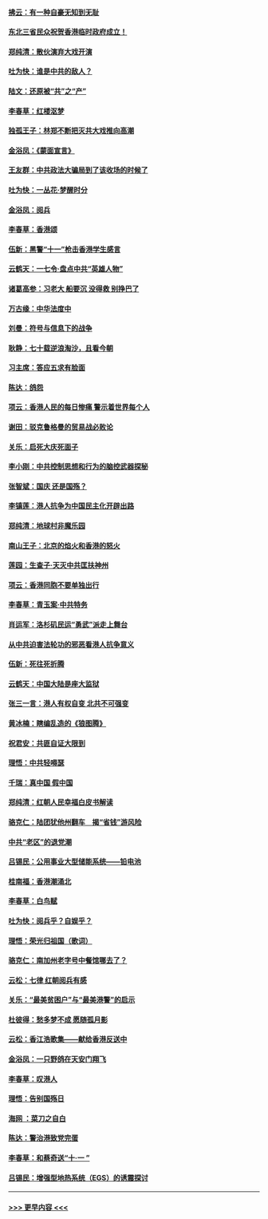 #### [拂云：有一种自豪无知到无耻](../pages/nsc993/n11572006.md?t=10062301) 
#### [东北三省民众祝贺香港临时政府成立！](../pages/nsc993/n11571215.md?t=10062301) 
#### [郑纯清：散伙演弃大戏开演](../pages/nsc993/n11570826.md?t=10062301) 
#### [吐为快：谁是中共的敌人？](../pages/nsc993/n11570817.md?t=10062301) 
#### [陆文：还原被“共”之“产”](../pages/nsc993/n11570798.md?t=10062301) 
#### [李春草：红楼沤梦](../pages/nsc993/n11569673.md?t=10062301) 
#### [独孤王子：林郑不断把灭共大戏推向高潮](../pages/nsc993/n11569381.md?t=10062301) 
#### [金浴凤：《蒙面宣言》](../pages/nsc993/n11569368.md?t=10062301) 
#### [王友群：中共政法大骗局到了该收场的时候了](../pages/nsc993/n11568940.md?t=10062301) 
#### [吐为快：一丛花‧梦醒时分](../pages/nsc993/n11567491.md?t=10062301) 
#### [金浴凤：阅兵](../pages/nsc993/n11567454.md?t=10062301) 
#### [李春草：香港颂](../pages/nsc993/n11567444.md?t=10062301) 
#### [伍新：黑警“十一”枪击香港学生感言](../pages/nsc993/n11567426.md?t=10062301) 
#### [云鹤天：一七令‧盘点中共“英雄人物”](../pages/nsc993/n11567091.md?t=10062301) 
#### [诸葛高参：习老大 船要沉 没得救 别挣巴了](../pages/nsc993/n11566976.md?t=10062301) 
#### [万古缘：中华法度中](../pages/nsc993/n11566726.md?t=10062301) 
#### [刘曼：符号与信息下的战争](../pages/nsc993/n11564655.md?t=10062301) 
#### [耿静：七十载逆浪淘沙，且看今朝](../pages/nsc993/n11564520.md?t=10062301) 
#### [习主席：答应五求有脸面](../pages/nsc993/n11563953.md?t=10062301) 
#### [陈达：鸽怨](../pages/nsc993/n11561879.md?t=10062301) 
#### [项云：香港人民的每日惨痛  警示着世界每个人](../pages/nsc993/n11559273.md?t=10062301) 
#### [谢田：驳克鲁格曼的贸易战必败论](../pages/nsc993/n11555840.md?t=10062301) 
#### [关乐：启死大庆死面子](../pages/nsc993/n11556823.md?t=10062301) 
#### [李小刚：中共控制思想和行为的脑控武器探秘](../pages/nsc993/n11556776.md?t=10062301) 
#### [张智斌：国庆  还是国殇？](../pages/nsc993/n11556617.md?t=10062301) 
#### [李镇莲：港人抗争为中国民主化开辟出路](../pages/nsc993/n11556570.md?t=10062301) 
#### [郑纯清：地球村非魔乐园](../pages/nsc993/n11555415.md?t=10062301) 
#### [南山王子：北京的焰火和香港的怒火](../pages/nsc993/n11555318.md?t=10062301) 
#### [莲园：生查子·天灭中共匡扶神州](../pages/nsc993/n11555302.md?t=10062301) 
#### [项云：香港同胞不要单独出行](../pages/nsc993/n11555276.md?t=10062301) 
#### [李春草：青玉案‧中共特务](../pages/nsc993/n11552356.md?t=10062301) 
#### [肖运军：洛杉矶民运“勇武”派走上舞台](../pages/nsc993/n11551595.md?t=10062301) 
#### [从中共迫害法轮功的邪恶看港人抗争意义](../pages/nsc993/n11540858.md?t=10062301) 
#### [伍新：死往死折腾](../pages/nsc993/n11550174.md?t=10062301) 
#### [云鹤天：中国大陆是座大监狱](../pages/nsc993/n11550155.md?t=10062301) 
#### [张三一言：港人有权自变 北共不可强变](../pages/nsc993/n11550132.md?t=10062301) 
#### [黄冰楠：瞎编乱造的《狼图腾》](../pages/nsc993/n11550082.md?t=10062301) 
#### [祝君安：共匪自证大限到](../pages/nsc993/n11550041.md?t=10062301) 
#### [理悟：中共轻嘚瑟](../pages/nsc993/n11547978.md?t=10062301) 
#### [千瑞：真中国 假中国](../pages/nsc993/n11547865.md?t=10062301) 
#### [郑纯清：红朝人民幸福白皮书解读](../pages/nsc993/n11547499.md?t=10062301) 
#### [骆克仁：陆团犹他州翻车　揭“省钱”游风险](../pages/nsc993/n11546977.md?t=10062301) 
#### [中共“老区”的退党潮](../pages/nsc993/n11545995.md?t=10062301) 
#### [吕锡民：公用事业大型储能系统——铅电池](../pages/nsc993/n11545701.md?t=10062301) 
#### [桂南福：香港潮涌北](../pages/nsc993/n11545682.md?t=10062301) 
#### [李春草：白鸟赋](../pages/nsc993/n11545663.md?t=10062301) 
#### [吐为快：阅兵乎？自娱乎？](../pages/nsc993/n11545625.md?t=10062301) 
#### [理悟：荣光归祖国（歌词）](../pages/nsc993/n11545616.md?t=10062301) 
#### [骆克仁：南加州老字号中餐馆哪去了？](../pages/nsc993/n11545120.md?t=10062301) 
#### [云松：七律 红朝阅兵有感](../pages/nsc993/n11542394.md?t=10062301) 
#### [关乐：“最美贫困户”与“最美港警”的启示](../pages/nsc993/n11542252.md?t=10062301) 
#### [杜彼得：愁多梦不成 愿随孤月影](../pages/nsc993/n11540296.md?t=10062301) 
#### [云松：香江浩歌集——献给香港反送中](../pages/nsc993/n11540149.md?t=10062301) 
#### [金浴凤：一只野鸽在天安门翔飞](../pages/nsc993/n11540280.md?t=10062301) 
#### [李春草：叹港人](../pages/nsc993/n11540119.md?t=10062301) 
#### [理悟：告别国殇日](../pages/nsc993/n11539610.md?t=10062301) 
#### [海网 ：菜刀之自白](../pages/nsc993/n11539597.md?t=10062301) 
#### [陈达：警治港致党完蛋](../pages/nsc993/n11538127.md?t=10062301) 
#### [李春草：和蔡奇送“十·一 ”](../pages/nsc993/n11537810.md?t=10062301) 
#### [吕锡民：增强型地热系统（EGS）的诱震探讨](../pages/nsc993/n11537765.md?t=10062301) 

----
#### [ >>> 更早内容 <<< ](../indexes/nsc993-earlier.md)
